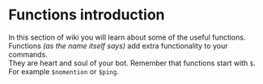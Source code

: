 # Functions introduction
In this section of wiki you will learn about some of the useful functions.\
Functions *(as the name itself says)* add extra functionality to your commands.\
They are heart and soul of your bot. Remember that functions start with `$`.\
For example `$nomention` or `$ping`.